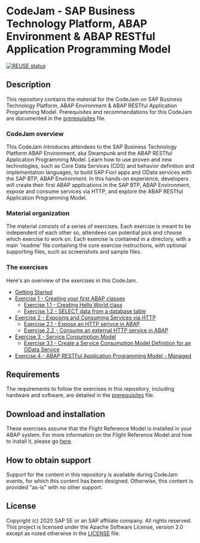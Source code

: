 # CodeJam - SAP Business Technology Platform, ABAP Environment & ABAP RESTful Application Programming Model
[![REUSE status](https://api.reuse.software/badge/github.com/SAP-samples/abap-exercises-codejam)](https://api.reuse.software/info/github.com/SAP-samples/abap-exercises-codejam)

## Description

This repository contains the material for the CodeJam on SAP Business Technology Platform, ABAP Environment & ABAP RESTful Application Programming Model. Prerequisites and recommendations for this CodeJam are documented in the [prerequisites](prerequisites.md) file.

### CodeJam overview

This CodeJam introduces attendees to the SAP Business Technology Platform ABAP Environment, aka Steampunk and the ABAP RESTful Application Programming Model. Learn how to use proven and new technologies, such as Core Data Services (CDS) and behavior definition and implementation languages, to build SAP Fiori apps and OData services with the SAP BTP, ABAP Environment. In this hands-on experience, developers will create their first ABAP applications in the SAP BTP, ABAP Environment, expose and consume services via HTTP, and explore the ABAP RESTful Application Programming Model.

### Material organization

The material consists of a series of exercises. Each exercise is meant to be independent of each other so, attendees can potential pick and choose which exercise to work on.  Each exercise is contained in a directory, with a main 'readme' file containing the core exercise instructions, with optional supporting files, such as screenshots and sample files.

<!---### Following the exercises

During the CodeJam you will complete each exercise one at a time. At the end of each exercise there are questions; these are designed to help you think about the content just covered, and are to be discussed with the entire CodeJam class, led by the instructor, when everyone has finished that exercise.

If you finish an exercise early, please resist the temptation to continue with the next one. Instead, explore what you've just done and see if you can find out more about the subject that was covered. That way we all stay on track together and can benefit from some reflection via the questions (and answers).
-->

### The exercises

Here's an overview of the exercises in this CodeJam.

- [Getting Started](exercises/ex0/)
- [Exercise 1 - Creating your first ABAP classes](exercises/ex1/)
    - [Exercise 1.1 - Creating Hello World class](exercises/ex1#exercise-11-creating-hello-world-class)
    - [Exercise 1.2 - SELECT data from a database table](exercises/ex1#exercise-12-SELECT-data-from-a-database-table)
- [Exercise 2 - Exposing and Consuming Services via HTTP](exercises/ex2/)
    - [Exercise 2.1 - Expose an HTTP serivce in ABAP](exercises/ex2#exercise-21-expose-an-http-service-in-abap)
    - [Exercise 2.2 - Consume an external HTTP service in ABAP](exercises/ex2#exercise-22-consume-an-external-http-service-in-abap)
- [Exercise 3 - Service Consumption Model](exercises/ex3/)
    - [Exercise 3.1 - Create a Service Consumption Model Definition for an OData Service](exercises/ex3#exercise-31-create-a-service-consumption-model-definition-for-an-odata-service)   <!--    - [Exercise 3.2 - IN PRROGESS](exercises/ex3#exercise-32-inprogress)  -->
- [Exercise 4 - ABAP RESTFul Application Programming Model - Managed](https://developers.sap.com/group.abap-env-restful-managed.html)
<!---
    - [Exercise 4.1 - Create the Business Object Views](exercises/ex4#exercise-41-create-the-business-objects-views)
    - [Exercise 4.2 - Create the Business Object Behavior Definition and Implementation](exercises/ex4#exercise-42-create-the-business-object-behavior-definition-and-implementation)
    - [Exercise 4.3 - Create the Projection Views](exercises/ex4#exercise-43-create-the-projection-views)
    - [Exercise 4.4 - Create the Metadata Extensions](exercises/ex4#exercise-44-create-the-metadata-extensions)
    - [Exercise 4.5 - Create the Behavior Definition Projection](exercises/ex4#exercise-45-create-the-behavior-definition-projection)
    - [Exercise 4.6 - Create the Sevice Definition and Service Binding](exercises/ex4#exercise-46-create-the-service-definition-and-service-binding)
    - [Exercise 4.7 - Add Validations to the Behavior Definition](exercises/ex4#exercise-47-add-validations-to-the-behavior-definition)
    - [Exercise 4.8 - Add Field Attributes and Custom Actions to the Behavior Definition](exercises/ex4#exercise-48-add-field-attributes-and-custom-actions-to-the-behavior-definition)
- [Exercise 5 - ABAP RESTFul Application Programming Model - Unmanaged](exercises/ex5/)
    - [Exercise 5.1 - Create the Business Object Views](exercises/ex5#exercise-51-create-the-business-objects-views)
    - [Exercise 5.2 - Create the Business Object Behavior Definition and Implementation](exercises/ex5#exercise-52-create-the-business-object-behavior-definition-and-implementation)
    - [Exercise 5.3 - Create the Projection Views](exercises/ex5#exercise-53-create-the-projection-views)
    - [Exercise 5.4 - Create the Metadata Extensions](exercises/ex5#exercise-54-create-the-metadata-extensions)
    - [Exercise 5.5 - Create the Behavior Defintion Projection](exercises/ex5#exercise-55-create-the-behavior-definition-projection)
    - [Exercise 5.6 - Create the Sevice Definition and Service Binding](exercises/ex5#exercise-56-create-the-service-definition-and-service-binding)
-->

<!---
### Feedback

At the end of this CodeJam, we would be really grateful if you could spend a minute providing us with your thoughts in this [feedback form](link). Thank you.

-->

## Requirements

The requirements to follow the exercises in this repository, including hardware and software, are detailed in the [prerequisites](prerequisites.md) file.


## Download and installation

These exercises assume that the Flight Reference Model is installed in your ABAP system. For more information on the Flight Reference Model and how to install it, please go [here](https://github.com/SAP-samples/abap-platform-refscen-flight/blob/master/README.md). 


## How to obtain support

Support for the content in this repository is available during CodeJam events, for which this content has been designed. Otherwise, this content is provided "as-is" with no other support.

## License

Copyright (c) 2020 SAP SE or an SAP affiliate company. All rights reserved. This project is licensed under the Apache Software License, version 2.0 except as noted otherwise in the [LICENSE](LICENSES/Apache-2.0.txt) file.

